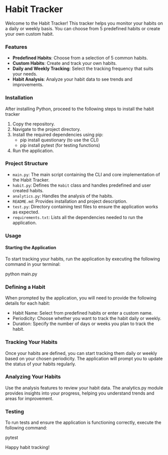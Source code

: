 # Habit Tracker

Welcome to the Habit Tracker! This tracker helps you monitor your habits on a daily or weekly basis. You can choose from 5 predefined habits or create your own custom habit.

### Features

- **Predefined Habits**: Choose from a selection of 5 common habits.
- **Custom Habits**: Create and track your own habits.
- **Daily and Weekly Tracking**: Select the tracking frequency that suits your needs.
- **Habit Analysis**: Analyze your habit data to see trends and improvements.

### Installation

After installing Python,  proceed to the following steps to install the habit tracker

1. Copy the repository.
2. Navigate to the project directory.
3. Install the required dependencies using pip:
   - pip install questionary (to use the CLI)
   - pip install pytest (for testing functions)
4. Run the application.


### Project Structure

- `main.py`: The main script containing the CLI and core implementation of the Habit Tracker.
- `habit.py`: Defines the `Habit` class and handles predefined and user created habits.
- `analytics.py`: Handles the analysis of the habits.
- `README.md`: Provides installation and project description. 
- `test.py`: Directory containing test files to ensure the application works as expected.
- `requirements.txt`: Lists all the dependencies needed to run the application.

### Usage
#### Starting the Application
To start tracking your habits, run the application by executing the following command in your terminal:

python main.py


### Defining a Habit
When prompted by the application, you will need to provide the following details for each habit:

- Habit Name: Select from predefined habits or enter a custom name.
- Periodicity: Choose whether you want to track the habit daily or weekly.
- Duration: Specify the number of days or weeks you plan to track the habit.

### Tracking Your Habits
Once your habits are defined, you can start tracking them daily or weekly based on your chosen periodicity. The application will prompt you to update the status of your habits regularly.

### Analyzing Your Habits
Use the analysis features to review your habit data. The analytics.py module provides insights into your progress, helping you understand trends and areas for improvement.

### Testing
To run tests and ensure the application is functioning correctly, execute the following command:

pytest


Happy habit tracking!

